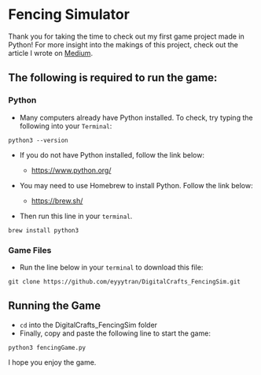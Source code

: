 # Fencing Simulator

Thank you for taking the time to check out my first game project made in Python!
For more insight into the makings of this project, check out the article I wrote on [Medium](https://medium.com/@ltatran94/6d0dcdb09fa2).

## The following is required to run the game:

### Python

- Many computers already have Python installed. To check, try typing the following into your `Terminal`:

```
python3 --version
```

- If you do not have Python installed, follow the link below:

  - https://www.python.org/

- You may need to use Homebrew to install Python. Follow the link below:

  - https://brew.sh/

- Then run this line in your `terminal`.

```
brew install python3
```

### Game Files

- Run the line below in your `terminal` to download this file:

```
git clone https://github.com/eyyytran/DigitalCrafts_FencingSim.git
```

## Running the Game

- `cd` into the DigitalCrafts_FencingSim folder
- Finally, copy and paste the following line to start the game:

```
python3 fencingGame.py
```

I hope you enjoy the game.
